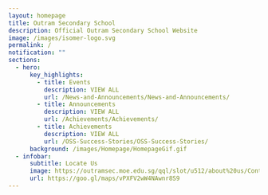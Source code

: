 ```yaml
---
layout: homepage
title: Outram Secondary School
description: Official Outram Secondary School Website
image: /images/isomer-logo.svg
permalink: /
notification: ""
sections:
  - hero:
      key_highlights:
        - title: Events
          description: VIEW ALL
          url: /News-and-Announcements/News-and-Announcements/
        - title: Announcements
          description: VIEW ALL
          url: /Achievements/Achievements/
        - title: Achievements
          description: VIEW ALL
          url: /OSS-Success-Stories/OSS-Success-Stories/
      background: /images/Homepage/HomepageGif.gif
  - infobar:
      subtitle: Locate Us
      image: https://outramsec.moe.edu.sg/qql/slot/u512/about%20us/Contact%20Us/onemap.PNG
      url: https://goo.gl/maps/vPXFV2wW4NAwnr8S9
---
```

